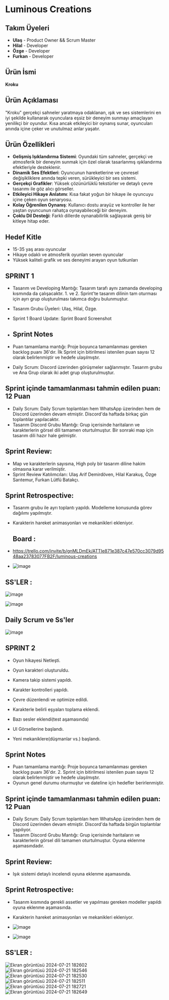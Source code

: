 # Luminous Creations

## Takım Üyeleri
- **Ulaş** - Product Owner && Scrum Master
- **Hilal** - Developer
- **Özge** - Developer
- **Furkan** - Developer

## Ürün İsmi
**Kroku**

## Ürün Açıklaması
"Kroku" gerçekçi sahneler yaratmaya odaklanan, ışık ve ses sistemlerini en iyi şekilde kullanarak oyunculara eşsiz bir deneyim sunmayı amaçlayan yenilikçi bir oyundur. Kısa ancak etkileyici bir oynanış sunar, oyuncuları anında içine çeker ve unutulmaz anlar yaşatır.

## Ürün Özellikleri
- **Gelişmiş Işıklandırma Sistemi**: Oyundaki tüm sahneler, gerçekçi ve atmosferik bir deneyim sunmak için özel olarak tasarlanmış ışıklandırma efektleriyle desteklenir.
- **Dinamik Ses Efektleri**: Oyuncunun hareketlerine ve çevresel değişikliklere anında tepki veren, sürükleyici bir ses sistemi.
- **Gerçekçi Grafikler**: Yüksek çözünürlüklü tekstürler ve detaylı çevre tasarımı ile göz alıcı görseller.
- **Etkileyici Hikaye Anlatımı**: Kısa fakat yoğun bir hikaye ile oyuncuyu içine çeken oyun senaryosu.
- **Kolay Öğrenilen Oynanış**: Kullanıcı dostu arayüz ve kontroller ile her yaştan oyuncunun rahatça oynayabileceği bir deneyim.
- **Çoklu Dil Desteği**: Farklı dillerde oynanabilirlik sağlayarak geniş bir kitleye hitap eder.

## Hedef Kitle
- 15-35 yaş arası oyuncular
- Hikaye odaklı ve atmosferik oyunları seven oyuncular
- Yüksek kaliteli grafik ve ses deneyimi arayan oyun tutkunları

## SPRINT 1
- Tasarım ve Developing Mantığı: Tasarım tarafı aynı zamanda developing kısmında da çalışacaktır. 1. ve 2. Sprint'te tasarım dilinin tam oturması için ayrı grup oluşturulması takımca doğru bulunmuştur.
- Tasarım Grubu Üyeleri: Ulaş, Hilal, Özge.
- Sprint 1 Board Update: Sprint Board Screenshot

- ## Sprint Notes

- Puan tamamlama mantığı: Proje boyunca tamamlanması gereken backlog puanı 36'dır. İlk Sprint için bitirilmesi istenilen puan sayısı 12 olarak belirlenmiştir ve hedefe ulaşılmıştır.
- Daily Scrum: Discord üzerinden görüşmeler sağlanmıştır. Tasarım grubu ve Ana Grup olarak iki adet grup oluşturulmuştur.

## Sprint içinde tamamlanması tahmin edilen puan: 12 Puan

- Daily Scrum: Daily Scrum toplantıları hem WhatsApp üzerinden hem de Discord üzerinden devam etmiştir. Discord'da haftada birkaç gün toplantılar yapılacaktır.
- Tasarım Discord Grubu Mantığı: Grup içerisinde haritaların ve karakterlerin görsel dili tamamen oturtulmuştur. Bir sonraki map için tasarım dili hazır hale gelmiştir.

## Sprint Review:

- Map ve karakterlerin sayısına, High poly bir tasarım diline hakim olmasına karar verilmiştir.
- Sprint Review Katılımcıları: Ulaş Arif Demirdöven, Hilal Karakuş, Özge Sarıtemur, Furkan Lütfü Batakçı.

## Sprint Retrospective:

- Tasarım grubu ile ayrı toplantı yapıldı. Modelleme konusunda görev dağılımı yapılmıştır.
- Karakterin hareket animasyonları ve mekanikleri ekleniyor.

  ## Board :
  
 - https://trello.com/invite/b/gnMLDmEk/ATTIe871e387c47e570cc3079d9548aa23783077FB2F/luminous-creations

 - ![image](https://github.com/celikhilal555/OUA-Bootcamp-2024/assets/48593494/d92f2e05-481b-4347-8e07-2f73d701d08d)

## SS'LER :
![image](https://github.com/celikhilal555/OUA-Bootcamp-2024/assets/48593494/adc7bfe7-75ed-4ec4-9f5e-b2c7de77e5f4)

![image](https://github.com/celikhilal555/OUA-Bootcamp-2024/assets/48593494/2b48c275-ff48-4efc-87e8-72ee5ee6b832)

## Daily Scrum ve Ss'ler
![image](https://github.com/celikhilal555/OUA-Bootcamp-2024/assets/48593494/1dd9d38b-019c-4926-8ade-17c6039939e5)

## SPRINT 2

- Oyun hikayesi Netleşti.
- Oyun karakteri oluşturuldu.
- Kamera takip sistemi yapıldı.

- Karakter kontrolleri yapıldı.
- Çevre düzenlendi ve optimize edildi.
- Karakterle belirli eşyaları toplama eklendi.

- Bazı sesler eklendi(test aşamasında)
- UI Görsellerine başlandı.
- Yeni mekaniklere(düşmanlar vs.) başlandı.

 ## Sprint Notes

- Puan tamamlama mantığı: Proje boyunca tamamlanması gereken backlog puanı 36'dır. 2. Sprint için bitirilmesi istenilen puan sayısı 12 olarak belirlenmiştir ve hedefe ulaşılmıştır.
- Oyunun genel durumu oturmuştur ve dateline için hedefler berirlenmiştir.

## Sprint içinde tamamlanması tahmin edilen puan: 12 Puan

- Daily Scrum: Daily Scrum toplantıları hem WhatsApp üzerinden hem de Discord üzerinden devam etmiştir. Discord'da haftada birgün toplantılar yapılıyor.
- Tasarım Discord Grubu Mantığı: Grup içerisinde haritaların ve karakterlerin görsel dili tamamen oturtulmuştur. Oyuna eklenme aşamasındadır.

## Sprint Review:

- Işık sistemi detaylı incelendi oyuna eklenme aşamasında.

## Sprint Retrospective:

- Tasarım kısmında gerekli assetler ve yapılması gereken modeller yapıldı oyuna eklenme aşamasında.
- Karakterin hareket animasyonları ve mekanikleri ekleniyor.

- ![image](https://github.com/user-attachments/assets/2ba10b81-29c3-4756-9dd6-176fe8fc4dc4)
  
- ![image](https://github.com/user-attachments/assets/864616b5-46ab-4b98-85e4-8b8f2db8ff3e)



## SS'LER :

![Ekran görüntüsü 2024-07-21 182602](https://github.com/user-attachments/assets/344c7258-1309-48e0-b7d9-626e909910a1)
![Ekran görüntüsü 2024-07-21 182546](https://github.com/user-attachments/assets/d3e359be-39be-4db9-ad20-1a23a6c5ed2e)
![Ekran görüntüsü 2024-07-21 182530](https://github.com/user-attachments/assets/f9b20cf3-f9cb-45c9-8077-c02767d67263)
![Ekran görüntüsü 2024-07-21 182511](https://github.com/user-attachments/assets/edc385db-614c-42a1-b2cd-66907ce5f426)
![Ekran görüntüsü 2024-07-21 182721](https://github.com/user-attachments/assets/a7b74bef-6dfe-4b73-ade3-15b3886a14f0)
![Ekran görüntüsü 2024-07-21 182649](https://github.com/user-attachments/assets/946a5694-190c-489a-85e8-9c619d23f2c9)
